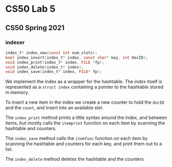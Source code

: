 # CS50 Lab 5
## CS50 Spring 2021

### indexer

```c
index_t* index_new(const int num_slots);
bool index_insert(index_t* index, const char* key, int DocID);
void index_print(index_t* index, FILE *fp);
void index_delete(index_t* index);
void index_save(index_t* index, FILE* fp);
```

We implement the index as a wrapper for the hashtable.
The *index* itself is represented as a `struct index` containing a pointer to the hashtable stored in memory.

To insert a new item in the index we create a new counter to hold the `docID` and the `count`, and insert into an available slot.

The `index_print` method prints a little syntax around the index, and between items, but mostly calls the `itemprint` function on each item by scanning the hashtable and counters.

The `index_save` method calls the `itemfunc` function on each item by scanning the hashtable and counters for each key, and print them out to a list.

The `index_delete` method deletes the hashtable and the counters